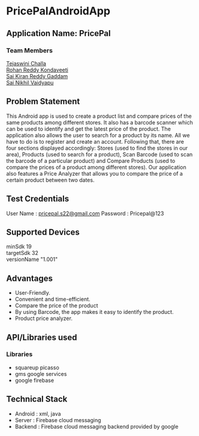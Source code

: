# PricePalAndroidApp
## Application Name: PricePal

### Team Members
[Tejaswini Challa](https://github.com/tejaswinichalla1812)<br>
[Rohan Reddy Kondaveeti](https://github.com/rohan2453)<br>
[Sai Kiran Reddy Gaddam](https://github.com/iamsaikiran)<br>
[Sai Nikhil Vaidyapu](https://github.com/vaidyapusainikhil)

## Problem Statement
This Android app is used to create a product list and compare prices of the same products among different stores. It also has a barcode scanner which can be used to identify and get the latest price of the product. The application also allows the user to search for a product by its name. All we have to do is to register and create an account. Following that, there are four sections displayed accordingly: Stores (used to find the stores in our area), Products (used to search for a product), Scan Barcode (used to scan the barcode of a particular product) and Compare Products (used to compare the prices of a product among different stores). Our application also features a Price Analyzer that allows you to compare the price of a certain product between two dates.


## Test Credentials
User Name : pricepal.s22@gmail.com
Password : Pricepal@123


## Supported Devices
minSdk 19<br>
targetSdk 32<br>
versionName "1.001"

## Advantages
- User-Friendly.
- Convenient and time-efficient.
- Compare the price of the product
- By using Barcode, the app makes it easy to identify the product.
- Product price analyzer.

## API/Libraries used

### Libraries
- squareup picasso
- gms google services
- google firebase

## Technical Stack
- Android : xml, java 
- Server : Firebase cloud messaging      
- Backend : Firebase cloud messaging backend provided by google






